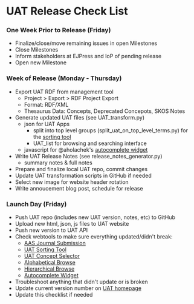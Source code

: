 # UAT Release Check List

### One Week Prior to Release (Friday)
* Finalize/close/move remaining issues in open Milestones
* Close Milestones
* Inform stakeholders at EJPress and IoP of pending release
* Open new Milestone

### Week of Release (Monday - Thursday)
* Export UAT RDF from management tool
  * Project > Export > RDF Project Export
  * Format: RDF/XML
  * Thesaurus Data: Concepts, Deprecated Concepots, SKOS Notes 
* Generate updated UAT files (see UAT_transform.py)
  * json for UAT Apps
    * split into top level groups (split_uat_on_top_level_terms.py) for the [sorting tool](http://uat.wolba.ch)
    * UAT_list for browsing and searching interface
  * javascript for @aholachek's [autocomplete widget](http://astrothesaurus.org/thesaurus/autocomplete-widget/)
* Write UAT Release Notes (see release_notes_generator.py)
  * summary notes & full notes
* Prepare and finalize local UAT repo, commit changes
* Update UAT transformation scripts in GitHub if needed
* Select new image for website header rotation
* Write annoucement blog post, schedule for release

### Launch Day (Friday)
* Push UAT repo (includes new UAT version, notes, etc) to GitHub
* Upload new html, json, js files to UAT website
* Push new version to UAT API
* Check webtools to make sure everything updated/didn't break:
  * [AAS Journal Submission](http://aas.msubmit.net/)
  * [UAT Sorting Tool](https://uat.wolba.ch/)
  * [UAT Concept Selector](http://astrothesaurus.org/concept-select/)
  * [Alphabetical Browse](http://astrothesaurus.org/thesaurus/alphabetical-browse/)
  * [Hierarchical Browse](http://astrothesaurus.org/thesaurus/hierarchical-browse/)
  * [Autocomplete Widget](http://astrothesaurus.org/thesaurus/autocomplete-widget/)
* Troubleshoot anything that didn't update or is broken
* Update current version number on [UAT homepage](http://astrothesaurus.org/)
* Update this checklist if needed